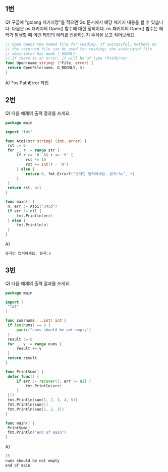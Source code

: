 ## 1번

Q) 구글에 "golang 패키지명"을 적으면 Go 문서에서 해당 패키지 내용을 볼 수 있습니다. 다음은 os 패키지의 Open() 함수에 대한 정의이다. os 패키지의 Open() 함수는 에러가 발생할 때 어떤 타입의 에러를 반환하는지 주석을 보고 적어보세요.     

   ```go
// Open opens the named file for reading. If successful, methods on
// the returned file can be used for reading; the associated file
// descriptor has mode )_RODNLY.
// If there is an error, it will be of type *PathError.
func Open(name string) (*File, error) {
	return OpenFile(name, O_RDONLY, 0)
}
   ```
      

A) *os.PathError 타입

## 2번 

Q) 다음 예제의 출력 결과를 쓰세요.

   ```go
package main

import "fmt"

func Atoi(str string) (int, error) {
	rst := 0
	for _, r := range str {
		if r >= '0' && r <= '9' {
			rst *= 10
			rst += int(r - '0')
		} else {
			return 0, fmt.Errorf("숫자만 입력하세요. 문자:%c", r)
		}
	}
	return rst, nil
}

func main() {
	n, err := Atoi("34cd")
	if err != nil {
		fmt.Println(err)
	} else {
		fmt.Println(n)
	}
}
   ```

A) 

   ```go
숫자만 입력하세요. 문자:c
   ```

## 3번 

Q) 다음 예제의 출력 결과를 쓰세요.            

   ```go
package main

import (
	"fmt"
)

func sum(nums ...int) int {
	if len(nums) == 0 {
		panic("nums should be not empty")
	}
	result := 0
	for _, v := range nums {
		result += v
	}
	return result
}

func PrintSum() {
	defer func() {
		if err := recover(); err != nil {
			fmt.Println(err)
		}
	}()
	fmt.Println(sum(1, 2, 3, 4, 5))
	fmt.Println(sum())
	fmt.Println(sum(1, 2, 3))
}

func main() {
	PrintSum()
	fmt.Println("end of main")
}

   ```
 

A) 

   ```go
15
nums should be not empty
end of main
   ```
